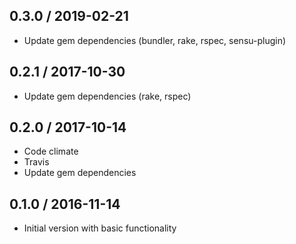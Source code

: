 ## 0.3.0 / 2019-02-21

* Update gem dependencies (bundler, rake, rspec, sensu-plugin)

## 0.2.1 / 2017-10-30

* Update gem dependencies (rake, rspec)

## 0.2.0 / 2017-10-14

* Code climate
* Travis
* Update gem dependencies


## 0.1.0 / 2016-11-14

* Initial version with basic functionality
